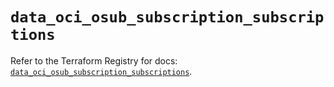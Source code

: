 # `data_oci_osub_subscription_subscriptions`

Refer to the Terraform Registry for docs: [`data_oci_osub_subscription_subscriptions`](https://registry.terraform.io/providers/hashicorp/oci/7.19.0/docs/data-sources/osub_subscription_subscriptions).
